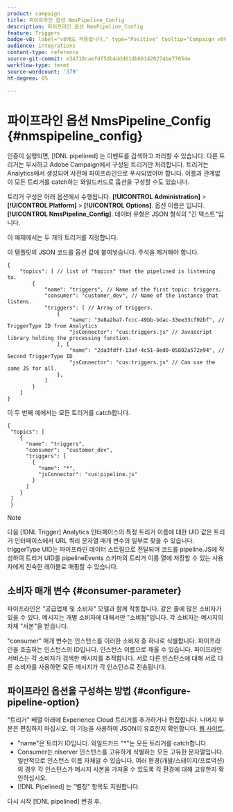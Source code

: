 ```yaml
---
product: campaign
title: 파이프라인 옵션 NmsPipeline_Config
description: 파이프라인 옵션 NmsPipeline_Config
feature: Triggers
badge-v8: label="v8에도 적용됩니다." type="Positive" tooltip="Campaign v8에도 적용됩니다."
audience: integrations
content-type: reference
source-git-commit: e34718caefdf5db4ddd61db601420274be77054e
workflow-type: tm+mt
source-wordcount: '379'
ht-degree: 0%

---
```



# 파이프라인 옵션 NmsPipeline_Config {#nmspipeline_config}



인증이 실행되면, [!DNL pipelined] 는 이벤트를 검색하고 처리할 수 있습니다. 다른 트리거는 무시하고 Adobe Campaign에서 구성된 트리거만 처리합니다. 트리거는 Analytics에서 생성되어 사전에 파이프라인으로 푸시되었어야 합니다.
이름과 관계없이 모든 트리거를 catch하는 와일드카드로 옵션을 구성할 수도 있습니다.

트리거 구성은 아래 옵션에서 수행됩니다. **[!UICONTROL Administration]** > **[!UICONTROL Platform]** > **[!UICONTROL Options]**. 옵션 이름은 입니다. **[!UICONTROL NmsPipeline_Config]**. 데이터 유형은 JSON 형식의 &quot;긴 텍스트&quot;입니다.

이 예제에서는 두 개의 트리거를 지정합니다.

이 템플릿의 JSON 코드를 옵션 값에 붙여넣습니다. 주석을 제거해야 합니다.

```
{
    "topics": [ // list of "topics" that the pipelined is listening to.
        {
            "name": "triggers", // Name of the first topic: triggers.
            "consumer": "customer_dev", // Name of the instance that listens. 
            "triggers": [ // Array of triggers. 
                {
                    "name": "3e8a2ba7-fccc-49bb-bdac-33ee33cf02bf", // TriggerType ID from Analytics 
                    "jsConnector": "cus:triggers.js" // Javascript library holding the processing function.
                }, {
                    "name": "2da3fdff-13af-4c51-8ed0-05802a572e94", // Second TriggerType ID 
                    "jsConnector": "cus:triggers.js" // Can use the same JS for all.
                },
            ]
        }
    ]
}
```

이 두 번째 예에서는 모든 트리거를 catch합니다.

```
{
 "topics": [
    {
      "name": "triggers",
      "consumer":  "customer_dev",
      "triggers": [
        {
          "name": "*",
          "jsConnector": "cus:pipeline.js"
        }
      ]
    }
 ]
 }
```

>[!NOTE]
>
>다음 [!DNL Trigger] Analytics 인터페이스의 특정 트리거 이름에 대한 UID 값은 트리거 인터페이스에서 URL 쿼리 문자열 매개 변수의 일부로 찾을 수 있습니다. triggerType UID는 파이프라인 데이터 스트림으로 전달되며 코드를 pipeline.JS에 작성하여 트리거 UID를 pipelineEvents 스키마의 트리거 이름 열에 저장할 수 있는 사용자에게 친숙한 레이블로 매핑할 수 있습니다.

## 소비자 매개 변수 {#consumer-parameter}

파이프라인은 &quot;공급업체 및 소비자&quot; 모델과 함께 작동합니다. 같은 줄에 많은 소비자가 있을 수 있다. 메시지는 개별 소비자에 대해서만 &quot;소비됨&quot;입니다. 각 소비자는 메시지의 자체 &quot;사본&quot;을 받습니다.

&quot;consumer&quot; 매개 변수는 인스턴스를 이러한 소비자 중 하나로 식별합니다. 파이프라인을 호출하는 인스턴스의 ID입니다. 인스턴스 이름으로 채울 수 있습니다. 파이프라인 서비스는 각 소비자가 검색한 메시지를 추적합니다. 서로 다른 인스턴스에 대해 서로 다른 소비자를 사용하면 모든 메시지가 각 인스턴스로 전송됩니다.

## 파이프라인 옵션을 구성하는 방법 {#configure-pipeline-option}

&quot;트리거&quot; 배열 아래에 Experience Cloud 트리거를 추가하거나 편집합니다. 나머지 부분은 편집하지 마십시오.
이 기능을 사용하여 JSON이 유효한지 확인합니다. [웹 사이트](https://jsonlint.com/).

* &quot;name&quot;은 트리거 ID입니다. 와일드카드 &quot;*&quot;는 모든 트리거를 catch합니다.
* Consumer는 nlserver 인스턴스를 고유하게 식별하는 모든 고유한 문자열입니다. 일반적으로 인스턴스 이름 자체일 수 있습니다. 여러 환경(개발/스테이지/프로덕션)의 경우 각 인스턴스가 메시지 사본을 가져올 수 있도록 각 환경에 대해 고유한지 확인하십시오.
* [!DNL Pipelined] 는 &quot;별칭&quot; 항목도 지원합니다.

다시 시작 [!DNL pipelined] 변경 후.
